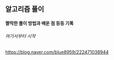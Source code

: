 ## 알고리즘 풀이

#### 짤막한 풀이 방법과 배운 점 등등 기록
###### 여기서부터 시작<br/>
https://blog.naver.com/blue8959/222471038944
